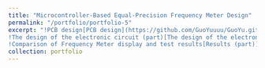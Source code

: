 ```yaml
---
title: "Microcontroller-Based Equal-Precision Frequency Meter Design"
permalink: "/portfolio/portfolio-5"
excerpt: "!PCB design[PCB design](https://github.com/GuoYuuuu/GuoYu.github.io/blob/master/frequency/PCB.png?raw=true)
!The design of the electronic circuit (part)[The design of the electronic circuit (part)](https://github.com/GuoYuuuu/GuoYu.github.io/blob/master/frequency/circuit.png?raw=true)
!Comparison of Frequency Meter display and test results[Results (part)](https://github.com/GuoYuuuu/GuoYu.github.io/blob/master/frequency/FrequencyMeter.png?raw=true)![ ](https://github.com/GuoYuuuu/GuoYu.github.io/blob/master/frequency/result.png?raw=true)"
collection: portfolio
---
```

